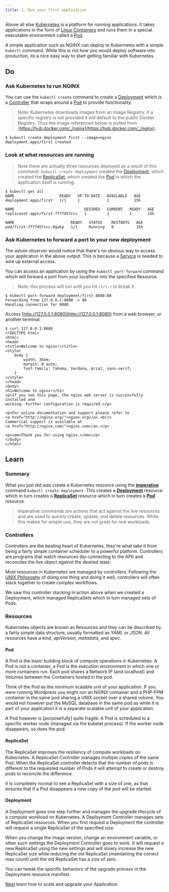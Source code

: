```yaml
---
title: 1. Run your first application
---
```


Above all else [Kubernetes](https://kubernetes.io) is a platform for running applications. It takes applications in the form of [Linux Containers](/glossary/#container) and runs them in a special executable environment called a [Pod](/glossary/#pod).

A simple application such as NGINX can deploy to Kubernetes with a simple `kubectl` command. While this is not how you would deploy software into production, its a nice easy way to start getting familiar with Kubernetes.

## Do

### Ask Kubernetes to run NGINX

You can use the `kubectl create` command to create a [Deployment](/glossary/#deployment) which is a [Controller](/glossary/#controller) that wraps around a [Pod](/glossary/#pod) to provide functionality.

> Note: Kubernetes downloads images from an Image Registry, if a specific registry is not provided it will default to the public Docker Registry. Thus the image referenced below is pulled from [https://hub.docker.com/_/nginx](https://hub.docker.com/_/nginx).

```console
$ kubectl create deployment first --image=nginx
deployment.apps/first created
```

### Look at what resources are running

> Note there are actually three resources deployed as a result of this command. `kubectl create deployment` created the [Deployment](/glossary/#deployment), which created the [ReplicaSet](/glossary/#replicaset), which created the [Pod](/glossary/#pod) in which the application itself is running.

```console
$ kubectl get all
NAME                    READY   UP-TO-DATE   AVAILABLE   AGE
deployment.apps/first   1/1     1            1           15h

NAME                               DESIRED   CURRENT   READY   AGE
replicaset.apps/first-7f77d57ccc   1         1         1       15h

NAME                         READY   STATUS    RESTARTS   AGE
pod/first-7f77d57ccc-8gwkp   1/1     Running   0          15h
```

### Ask Kubernetes to forward a port to your new deployment

The astute observer would notice that there's no obvious way to access your application in the above output. This is because a [Service](/glossary/#service) is needed to wire up external access.

You can access an application by using the `kubectl port-forward` command which will forward a port from your localhost into the specified Resource.

> Note: this process will run until you hit `ctrl-c` to break it.

```console
$ kubectl port-forward deployment/first 8080:80
Forwarding from 127.0.0.1:8080 -> 80
Handling connection for 8080
```

Access [http://127.0.0.1:8080](http://127.0.0.1:8080) from a web browser, or another terminal:

```console
$ curl 127.0.0.1:8080
<!DOCTYPE html>
<html>
<head>
<title>Welcome to nginx!</title>
<style>
    body {
        width: 35em;
        margin: 0 auto;
        font-family: Tahoma, Verdana, Arial, sans-serif;
    }
</style>
</head>
<body>
<h1>Welcome to nginx!</h1>
<p>If you see this page, the nginx web server is successfully installed and
working. Further configuration is required.</p>

<p>For online documentation and support please refer to
<a href="http://nginx.org/">nginx.org</a>.<br/>
Commercial support is available at
<a href="http://nginx.com/">nginx.com</a>.</p>

<p><em>Thank you for using nginx.</em></p>
</body>
</html>
```

## Learn

### Summary

What you just did was create a Kubernetes resource using the **[imperative](/glossary/#imperative)** command `kubectl create deployment`. This creates a **[Deployment](/glossary/#deployment)** resource which in turn creates a **[ReplicaSet](/glossary/#replicaset)** resource which in turn creates a **[Pod](/glossary/#pod)** resource.

> Imperative commands are actions that act against the live resources and are used to quickly create, update, and delete resources. While this makes for simple use, they are not great for real workloads.

### Controllers

Controllers are the beating heart of Kubernetes, they're what take it from being a fairly simple container scheduler to a powerful platform. Controllers are programs that watch resources (by connecting to the API) and reconciles the live object against the desired state.

Most resources in Kubernetes are managed by controllers. Following the [UNIX Philosophy](https://en.wikipedia.org/wiki/Unix_philosophy) of doing one thing and doing it well, controllers will often stack together to create complex workflows.

We saw this controller stacking in action above when we created a Deployment, which managed ReplicaSets which in turn managed sets of Pods.

### Resources

Kubernetes objects are known as Resources and they can be described by a fairly simple data structure, usually formatted as *YAML* or *JSON*. All resources have a *kind*, *apiVersion*, *metadata*, and *spec*.

#### Pod

A Pod is the basic building block of compute operations in Kubernetes. A Pod is *not* a container, a Pod is the execution environment in which one or more containers run. Each pod shares a Network IP (and localhost) and Volumes between the Containers hosted in the pod.

Think of the Pod as the minimum scalable unit of your application. If you were running Wordpress you might run an NGINX container and a PHP-FPM container in the same pod sharing a UNIX socket over a shared volume. You would not however put the MySQL database in the same pod as while it is part of your application it is a separate scalable unit of your application.

A Pod however is [purposefully] quite fragile. A Pod is scheduled to a specific worker node (managed via the kubelet process). If the worker node disappears, so does the pod.

#### ReplicaSet

The ReplicaSet improves the resiliency of compute workloads on Kubernetes. A ReplicaSet Controller manages multiple copies of the same Pod. When the ReplicaSet controller detects that the number of pods is different to the requested number of Pods it will attempt to create or destroy pods to reconcile the difference.

It is completely normal to see a ReplicaSet with a size of one, as that ensures that if a Pod disappears a new copy of the pod will be started.

#### Deployment

A Deployment goes one step further and manages the upgrade lifecycle of a compute workload on Kubernetes. A Deployment Controller manages sets of ReplicaSet resources. When you first request a Deployment the controller will request a single ReplicaSet of the specified size.

When you change the image version, change an environment variable, or other such settings the Deployment Controller goes to work. It will request a new ReplicaSet using the new settings and will slowly increase the new ReplicaSet size while reducing the old ReplicaSet (maintaining the correct max count) until the old ReplicaSet has a size of zero.

You can tweak the specific behaviors of the upgrade process in the Deployment resource manifest.

[Next](/getting-started/2) learn how to scale and upgrade your Application.
